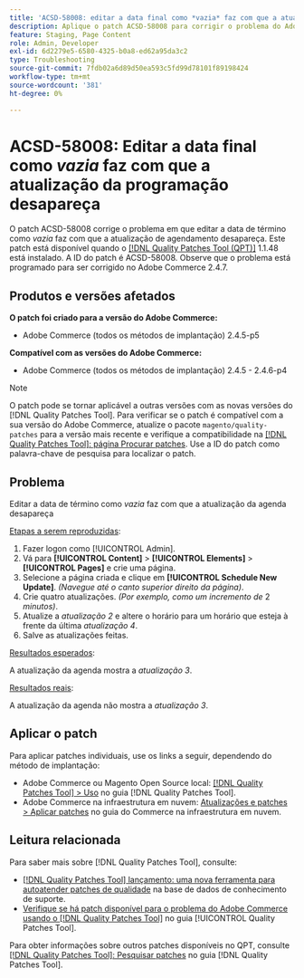 ```yaml
---
title: 'ACSD-58008: editar a data final como *vazia* faz com que a atualização da programação desapareça'
description: Aplique o patch ACSD-58008 para corrigir o problema do Adobe Commerce em que editar a data de término como *vazia* faz com que a atualização de agendamento desapareça.
feature: Staging, Page Content
role: Admin, Developer
exl-id: 6d2279e5-6580-4325-b0a8-ed62a95da3c2
type: Troubleshooting
source-git-commit: 7fdb02a6d89d50ea593c5fd99d78101f89198424
workflow-type: tm+mt
source-wordcount: '381'
ht-degree: 0%

---
```


# ACSD-58008: Editar a data final como *vazia* faz com que a atualização da programação desapareça

O patch ACSD-58008 corrige o problema em que editar a data de término como *vazia* faz com que a atualização de agendamento desapareça. Este patch está disponível quando o [[!DNL Quality Patches Tool (QPT)]](https://experienceleague.adobe.com/pt-br/docs/commerce-operations/tools/quality-patches-tool/quality-patches-tool-to-self-serve-quality-patches) 1.1.48 está instalado. A ID do patch é ACSD-58008. Observe que o problema está programado para ser corrigido no Adobe Commerce 2.4.7.

## Produtos e versões afetados

**O patch foi criado para a versão do Adobe Commerce:**

* Adobe Commerce (todos os métodos de implantação) 2.4.5-p5

**Compatível com as versões do Adobe Commerce:**

* Adobe Commerce (todos os métodos de implantação) 2.4.5 - 2.4.6-p4

>[!NOTE]
>
>O patch pode se tornar aplicável a outras versões com as novas versões do [!DNL Quality Patches Tool]. Para verificar se o patch é compatível com a sua versão do Adobe Commerce, atualize o pacote `magento/quality-patches` para a versão mais recente e verifique a compatibilidade na [[!DNL Quality Patches Tool]: página Procurar patches](https://experienceleague.adobe.com/tools/commerce-quality-patches/index.html?lang=pt-BR). Use a ID do patch como palavra-chave de pesquisa para localizar o patch.

## Problema

Editar a data de término como *vazia* faz com que a atualização da agenda desapareça

<u>Etapas a serem reproduzidas</u>:

1. Fazer logon como [!UICONTROL Admin].
1. Vá para **[!UICONTROL Content]** > **[!UICONTROL Elements]** > **[!UICONTROL Pages]** e crie uma página.
1. Selecione a página criada e clique em **[!UICONTROL Schedule New Update]**. *(Navegue até o canto superior direito da página)*.
1. Crie quatro atualizações. *(Por exemplo, como um incremento de* 2 *minutos)*.
1. Atualize a *atualização 2* e altere o horário para um horário que esteja à frente da última *atualização 4*.
1. Salve as atualizações feitas.

<u>Resultados esperados</u>:

A atualização da agenda mostra a *atualização 3*.

<u>Resultados reais</u>:

A atualização da agenda não mostra a *atualização 3*.

## Aplicar o patch

Para aplicar patches individuais, use os links a seguir, dependendo do método de implantação:

* Adobe Commerce ou Magento Open Source local: [[!DNL Quality Patches Tool] > Uso](/help/tools/quality-patches-tool/usage.md) no guia [!DNL Quality Patches Tool].
* Adobe Commerce na infraestrutura em nuvem: [Atualizações e patches > Aplicar patches](https://experienceleague.adobe.com/docs/commerce-cloud-service/user-guide/develop/upgrade/apply-patches.html?lang=pt-BR) no guia do Commerce na infraestrutura em nuvem.

## Leitura relacionada

Para saber mais sobre [!DNL Quality Patches Tool], consulte:

* [[!DNL Quality Patches Tool] lançamento: uma nova ferramenta para autoatender patches de qualidade](https://experienceleague.adobe.com/pt-br/docs/commerce-operations/tools/quality-patches-tool/quality-patches-tool-to-self-serve-quality-patches) na base de dados de conhecimento de suporte.
* [Verifique se há patch disponível para o problema do Adobe Commerce usando o  [!DNL Quality Patches Tool]](/help/tools/quality-patches-tool/patches-available-in-qpt/check-patch-for-magento-issue-with-magento-quality-patches.md) no guia [!UICONTROL Quality Patches Tool].


Para obter informações sobre outros patches disponíveis no QPT, consulte [[!DNL Quality Patches Tool]: Pesquisar patches](https://experienceleague.adobe.com/tools/commerce-quality-patches/index.html?lang=pt-BR) no guia [!DNL Quality Patches Tool].
